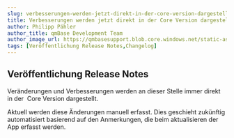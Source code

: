 ```yaml
---
slug: verbesserungen-werden-jetzt-direkt-in-der-core-version-dargestellt_
title: Verbesserungen werden jetzt direkt in der Core Version dargestellt.
author: Philipp Pähler
author_title: qmBase Development Team
author_image_url: https://qmbasesupport.blob.core.windows.net/static-assets/img/persons/paehler_round.png
tags: [Veröffentlichung Release Notes,Changelog]
---
```

## Veröffentlichung Release Notes

Veränderungen und Verbesserungen werden an dieser Stelle immer direkt in der  Core Version dargestellt.

Aktuell werden diese Änderungen manuell erfasst. Dies geschieht zukünftig automatisiert basierend auf den Anmerkungen, die beim aktualisieren der App erfasst werden.